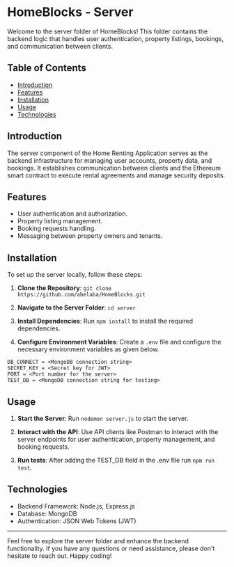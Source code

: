 # HomeBlocks - Server

Welcome to the server folder of HomeBlocks! This folder contains the backend logic that handles user authentication, property listings, bookings, and communication between clients.

## Table of Contents

- [Introduction](#introduction)
- [Features](#features)
- [Installation](#installation)
- [Usage](#usage)
- [Technologies](#technologies)

## Introduction

The server component of the Home Renting Application serves as the backend infrastructure for managing user accounts, property data, and bookings. It establishes communication between clients and the Ethereum smart contract to execute rental agreements and manage security deposits.

## Features

- User authentication and authorization.
- Property listing management.
- Booking requests handling.
- Messaging between property owners and tenants.


## Installation

To set up the server locally, follow these steps:

1. **Clone the Repository**: `git clone https://github.com/abelaba/HomeBlocks.git`

2. **Navigate to the Server Folder**: `cd server`

3. **Install Dependencies**: Run `npm install` to install the required dependencies.

4. **Configure Environment Variables**: Create a `.env` file and configure the necessary environment variables as given below.

```
DB_CONNECT = <MongoDB connection string>
SECRET_KEY = <Secret key for JWT>
PORT = <Port number for the server>
TEST_DB = <MongoDB connection string for testing>
```

## Usage

1. **Start the Server**: Run `nodemon server.js` to start the server.

2. **Interact with the API**: Use API clients like Postman to interact with the server endpoints for user authentication, property management, and booking requests.

3. **Run tests**: After adding the TEST_DB field in the .env file run `npm run test`.

## Technologies

- Backend Framework: Node.js, Express.js
- Database: MongoDB
- Authentication: JSON Web Tokens (JWT)

---

Feel free to explore the server folder and enhance the backend functionality. If you have any questions or need assistance, please don't hesitate to reach out. Happy coding!

